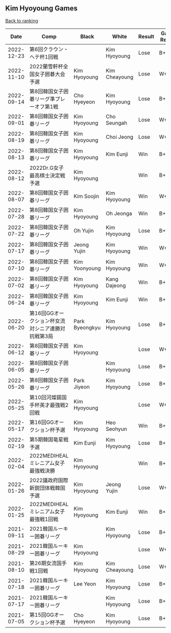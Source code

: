 ## Kim Hyoyoung Games

[Back to ranking](../../index.md)




| **Date** | **Comp** | **Black** | **White** | **Result** | **Game Result** | **Komi** | **Rating** | **Diff** | 
| --- | --- | --- | --- | --- | --- | --- | --- | --- |
| 2022-12-23 | 第6回クラウン・ヘテ杯1回戦 |  | Kim Hyoyoung | Lose | B+R | 6.5 | 2947 | -26 | 
| 2022-11-10 | 2022蘭雪軒杯全国女子囲碁大会予選 | Kim Hyoyoung | Kim Cheayoung | Lose | W+R | 6.5 | 2973 | 11 | 
| 2022-09-14 | 第8回韓国女子囲碁リーグ準プレーオフ第1戦 | Cho Hyeyeon | Kim Hyoyoung | Lose | B+R | 6.5 | 2962 | -3 | 
| 2022-09-01 | 第8回韓国女子囲碁リーグ | Kim Hyoyoung | Cho Seungah | Lose | W+R | 6.5 | 2965 | 20 | 
| 2022-08-19 | 第8回韓国女子囲碁リーグ | Kim Hyoyoung | Choi Jeong | Lose | W+R | 6.5 | 2945 | -28 | 
| 2022-08-13 | 第8回韓国女子囲碁リーグ | Kim Hyoyoung | Kim Eunji | Win | B+R | 6.5 | 2973 | 30 | 
| 2022-08-12 | 2022Dr.G女子最高棋士決定戦予選 | Kim Hyoyoung |  | Win | B+R | 6.5 | 2943 | 33 | 
| 2022-08-07 | 第8回韓国女子囲碁リーグ | Kim Soojin | Kim Hyoyoung | Win | W+R | 6.5 | 2910 | 37 | 
| 2022-07-28 | 第8回韓国女子囲碁リーグ | Kim Hyoyoung | Oh Jeonga | Win | B+R | 6.5 | 2873 | 29 | 
| 2022-07-22 | 第8回韓国女子囲碁リーグ | Oh Yujin | Kim Hyoyoung | Lose | B+R | 6.5 | 2844 | 41 | 
| 2022-07-17 | 第8回韓国女子囲碁リーグ | Jeong Yujin | Kim Hyoyoung | Win | W+R | 6.5 | 2803 | 50 | 
| 2022-07-10 | 第8回韓国女子囲碁リーグ | Kim Yoonyoung | Kim Hyoyoung | Win | W+R | 6.5 | 2753 | 114 | 
| 2022-07-02 | 第8回韓国女子囲碁リーグ | Kim Hyoyoung | Kang Dajeong | Win | B+R | 6.5 | 2639 | 39 | 
| 2022-06-24 | 第8回韓国女子囲碁リーグ | Kim Hyoyoung | Kim Eunji | Win | B+3.5 | 6.5 | 2600 | -5 | 
| 2022-06-20 | 第16回GGオークション杯女流対シニア連勝対抗戦第3局 | Park Byeongkyu | Kim Hyoyoung | Lose | B+R | 6.5 | 2605 | -50 | 
| 2022-06-12 | 第8回韓国女子囲碁リーグ | Kim Hyoyoung |  | Lose | W+7.5 | 6.5 | 2655 | 30 | 
| 2022-06-05 | 第8回韓国女子囲碁リーグ |  | Kim Hyoyoung | Lose | B+R | 6.5 | 2625 | -55 | 
| 2022-05-26 | 第8回韓国女子囲碁リーグ | Park Jiyeon | Kim Hyoyoung | Lose | B+6.5 | 6.5 | 2680 | 3 | 
| 2022-05-25 | 第10回河燦錫国手杯英才最強戦2回戦 | Kim Hyoyoung |  | Lose | W+1.5 | 6.5 | 2677 | -23 | 
| 2022-05-17 | 第16回GGオークション杯予選 | Kim Hyoyoung | Heo Seohyun | Win | B+R | 6.5 | 2700 | 217 | 
| 2022-02-19 | 第5期韓国竜星戦予選 | Kim Eunji | Kim Hyoyoung | Lose | B+R | 6.5 | 2483 | -6 | 
| 2022-02-04 | 2022MEDIHEALミレニアム女子最強戦決勝 | Kim Hyoyoung |  | Win | B+13.5 | 6.5 | 2489 | 142 | 
| 2022-01-26 | 2022議政府国際新鋭団体戦韓国予選 | Kim Hyoyoung | Jeong Yujin | Lose | W+R | 6.5 | 2347 | -38 | 
| 2022-01-25 | 2022MEDIHEALミレニアム女子最強戦1回戦 | Kim Hyoyoung | Kim Eunji | Win | B+R | 6.5 | 2385 | 51 | 
| 2021-09-11 | 2021韓国ルーキー囲碁リーグ |  | Kim Hyoyoung | Lose | B+2.5 | 6.5 | 2334 | -61 | 
| 2021-08-29 | 2021韓国ルーキー囲碁リーグ | Kim Hyoyoung |  | Lose | W+R | 6.5 | 2395 | 94 | 
| 2021-08-10 | 第26期女流国手戦1回戦 | Kim Hyoyoung | Kim Cheayoung | Lose | W+R | 6.5 | 2301 | -122 | 
| 2021-07-18 | 2021韓国ルーキー囲碁リーグ | Lee Yeon | Kim Hyoyoung | Lose | B+R | 6.5 | 2423 | -3 | 
| 2021-07-17 | 2021韓国ルーキー囲碁リーグ |  | Kim Hyoyoung | Lose | B+R | 6.5 | 2426 | -26 | 
| 2021-07-05 | 第15回GGオークション杯予選 | Cho Hyeyeon | Kim Hyoyoung | Lose | B+R | 6.5 | 2452 | missing |





